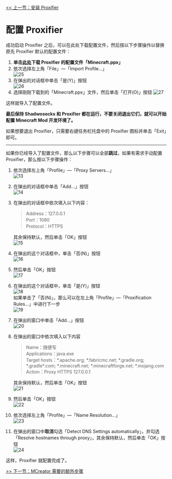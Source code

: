 [<< 上一节：安装 Proxifier](4.md)

# 配置 Proxifier

成功启动 Proxifier 之后，可以在此处下载配置文件，然后按以下步骤操作以替换原先 Proxifier 默认的配置文件：  
1. **单击[此处](https://gitee.com/zekerzhayard/minecraft-forge-proxy-tutorial/releases/download/archive/Minecraft.ppx)下载 Proxifier 的配置文件「Minecraft.ppx」**
1. 依次选择左上角「File」—「Import Profile...」  
   ![25](assets/25.png)
1. 在弹出的对话框中单击「是(Y)」按钮  
   ![26](assets/26.png)
1. 选择刚刚下载到的「Minecraft.ppx」文件，然后单击「打开(O)」按钮
   ![27](assets/27.png)

这样就导入了配置文件。

**最后保持 Shadwosocks 和 Proxifier 都在运行，不要关闭退出它们，就可以开始配置 Minecraft Mod 开发环境了。**

如果想要退出 Proxifier，只需要右键任务栏托盘中的 Proxifier 图标并单击「Exit」即可。

---
如果你已经导入了配置文件，那么以下步骤可以全部**跳过**，如果有需求手动配置 Proxifier，那么按以下步骤操作：
1. 依次选择左上角「Profile」—「Proxy Servers...」  
   ![13](assets/13.png)
1. 在弹出的对话框中单击「Add...」按钮  
   ![14](assets/14.png)
1. 在弹出的对话框中依次填入以下内容：  
   >Address：127.0.0.1  
   >Port：1080  
   >Protocol：HTTPS  

   其余保持默认，然后单击「OK」按钮  
   ![15](assets/15.png)
1. 在弹出的这个对话框中，单击「否(N)」按钮  
   ![16](assets/16.png)
1. 然后单击「OK」按钮  
   ![17](assets/17.png)
1. 在弹出的这个对话框中，单击「是(Y)」按钮  
   ![18](assets/18.png)  
   如果单击了「否(N)」，那么可以在左上角「Profile」—「Proxification Rules...」中进行下一步  
   ![19](assets/19.png)
1. 在弹出的窗口中单击「Add...」按钮  
   ![20](assets/20.png)
1. 在弹出的窗口中依次填入以下内容  
   >Name：随便写  
   >Applications：java.exe  
   >Target hosts：\*.apache.org; \*.fabricmc.net; \*.gradle.org; \*.gradle\*.com; \*.minecraft.net; \*.minecraftforge.net; \*.mojang.com  
   >Action：Proxy HTTPS 127.0.0.1
   
   其余保持默认，然后单击「OK」按钮  
   ![21](assets/21.png)
1. 然后单击「OK」按钮  
   ![22](assets/22.png)
1. 依次选择左上角「Profile」—「Name Resolution...」  
   ![23](assets/23.png)
1. 在弹出的窗口中**取消**勾选「Detect DNS Settings automatically」，并勾选「Resolve hostnames through proxy」，其余保持默认，然后单击「OK」按钮  
   ![24](assets/24.png)

这样，Proxifier 就配置完成了。

[>> 下一节：MCreator 需要的额外步骤](6.md)
